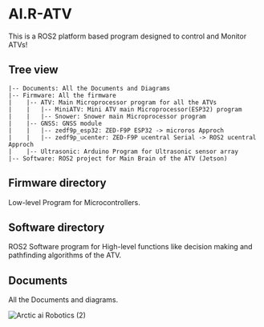 # AI.R-ATV
This is a ROS2 platform based program designed to control and Monitor ATVs!

## Tree view

```
|-- Documents: All the Documents and Diagrams
|-- Firmware: All the firmware
|    |-- ATV: Main Microprocessor program for all the ATVs
|    |   |-- MiniATV: Mini ATV main Microprocessor(ESP32) program
|    |   |-- Snower: Snower main Microprocessor program
|    |-- GNSS: GNSS module
|    |   |-- zedf9p_esp32: ZED-F9P ESP32 -> microros Approch
|    |   |-- zedf9p_ucenter: ZED-F9P ucentral Serial -> ROS2 ucentral Approch
|    |-- Ultrasonic: Arduino Program for Ultrasonic sensor array
|-- Software: ROS2 project for Main Brain of the ATV (Jetson)
```

## Firmware directory
Low-level Program for Microcontrollers.

## Software directory
ROS2 Software program for High-level functions like decision making and pathfinding algorithms of the ATV.

## Documents
All the Documents and diagrams. 


![Arctic ai Robotics (2)](https://github.com/user-attachments/assets/b88b88a5-4c25-415a-a896-f6bfdef2293f)
 
